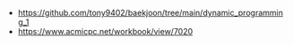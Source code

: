 - https://github.com/tony9402/baekjoon/tree/main/dynamic_programming_1
- https://www.acmicpc.net/workbook/view/7020
